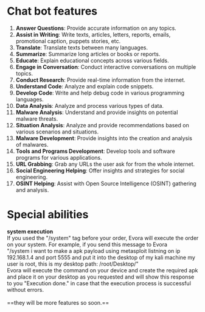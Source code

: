 # Chat bot features
1. **Answer Questions**: Provide accurate information on any topics.
2. **Assist in Writing**: Write texts, articles, letters, reports, emails, promotional caption, puppets stories, etc.
3. **Translate**: Translate texts between many languages.
4. **Summarize**: Summarize long articles or books or reports.
5. **Educate**: Explain educational concepts across various fields.
6. **Engage in Conversation**: Conduct interactive conversations on multiple topics.
7. **Conduct Research**: Provide real-time information from the internet.
8. **Understand Code**: Analyze and explain code snippets.
9. **Develop Code**: Write and help debug code in various programming languages.
10. **Data Analysis**: Analyze and process various types of data.
11. **Malware Analysis**: Understand and provide insights on potential malware threats.
12. **Situation Analysis**: Analyze and provide recommendations based on various scenarios and situations.
13. **Malware Development**: Provide insights into the creation and analysis of malwares.
14. **Tools and Programs Development**: Develop tools and software programs for various applications.
15. **URL Grabbing**: Grab any URLs the user ask for from the whole internet.
16. **Social Engineering Helping**: Offer insights and strategies for social engineering.
17. **OSINT Helping**: Assist with Open Source Intelligence (OSINT) gathering and analysis.

# Special abilities
**system execution** <br>
If you used the "/system" tag before your order, Evora will execute the order on your system. For example, if you send this message to Evora <br>
"/system i want to make a apk payload using metasploit listning on ip 192.168.1.4 and port 5555 and put it into the desktop of my kali machine my user is root, this is my desktop path: /root/Desktop/" <br>
Evora will execute the command on your device and create the required apk and place it on your desktop as you requested and will show this response to you "Execution done." in case that the execution process is successful without errors.
<br>
<br>
==they will be more features so soon.==

